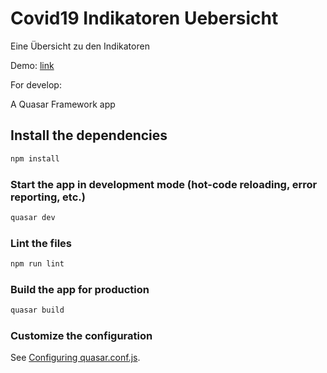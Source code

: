 # Covid19 Indikatoren Uebersicht
Eine Übersicht zu den Indikatoren

Demo:
<a href="https://www.web.statistik.zh.ch/covid19_indikatoren_uebersicht/">link</a>

For develop:

A Quasar Framework app

## Install the dependencies
```bash
npm install
```

### Start the app in development mode (hot-code reloading, error reporting, etc.)
```bash
quasar dev
```

### Lint the files
```bash
npm run lint
```

### Build the app for production
```bash
quasar build
```

### Customize the configuration
See [Configuring quasar.conf.js](https://quasar.dev/quasar-cli/quasar-conf-js).
